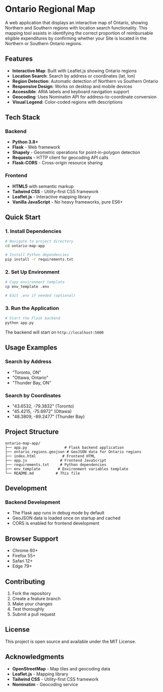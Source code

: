 # Ontario Regional Map

A web application that displays an interactive map of Ontario, showing Northern and Southern regions with location search functionality. This mapping tool assists in identifying the correct proportion of reimbursable eligible expenditures by confirming whether your Site is located in the Northern or Southern Ontario regions. ​

## Features

-  **Interactive Map**: Built with Leaflet.js showing Ontario regions
-  **Location Search**: Search by address or coordinates (lat, lon)
-  **Region Detection**: Automatic detection of Northern vs Southern Ontario
-  **Responsive Design**: Works on desktop and mobile devices
-  **Accessible**: ARIA labels and keyboard navigation support
-  **Geocoding**: Uses Nominatim API for address-to-coordinate conversion
-  **Visual Legend**: Color-coded regions with descriptions

## Tech Stack

### Backend
- **Python 3.8+**
- **Flask** - Web framework
- **Shapely** - Geometric operations for point-in-polygon detection
- **Requests** - HTTP client for geocoding API calls
- **Flask-CORS** - Cross-origin resource sharing

### Frontend
- **HTML5** with semantic markup
- **Tailwind CSS** - Utility-first CSS framework
- **Leaflet.js** - Interactive mapping library
- **Vanilla JavaScript** - No heavy frameworks, pure ES6+

## Quick Start

### 1. Install Dependencies

```bash
# Navigate to project directory
cd ontario-map-app

# Install Python dependencies
pip install -r requirements.txt
```

### 2. Set Up Environment

```bash
# Copy environment template
cp env_template .env

# Edit .env if needed (optional)
```

### 3. Run the Application

```bash
# Start the Flask backend
python app.py
```

The backend will start on `http://localhost:5000`

## Usage Examples

### Search by Address
- "Toronto, ON"
- "Ottawa, Ontario"
- "Thunder Bay, ON"

### Search by Coordinates
- "43.6532, -79.3832" (Toronto)
- "45.4215, -75.6972" (Ottawa)
- "48.3809, -89.2477" (Thunder Bay)

## Project Structure

```
ontario-map-app/
├── app.py                 # Flask backend application
├── ontario_regions.geojson # GeoJSON data for Ontario regions
├── index.html            # Frontend HTML
├── app.js               # Frontend JavaScript
├── requirements.txt     # Python dependencies
├── env_template        # Environment variables template
└── README.md          # This file
```

## Development

### Backend Development
- The Flask app runs in debug mode by default
- GeoJSON data is loaded once on startup and cached
- CORS is enabled for frontend development

## Browser Support

- Chrome 60+
- Firefox 55+
- Safari 12+
- Edge 79+

## Contributing

1. Fork the repository
2. Create a feature branch
3. Make your changes
4. Test thoroughly
5. Submit a pull request

## License

This project is open source and available under the MIT License.

## Acknowledgments

- **OpenStreetMap** - Map tiles and geocoding data
- **Leaflet.js** - Mapping library
- **Tailwind CSS** - Utility-first CSS framework
- **Nominatim** - Geocoding service
